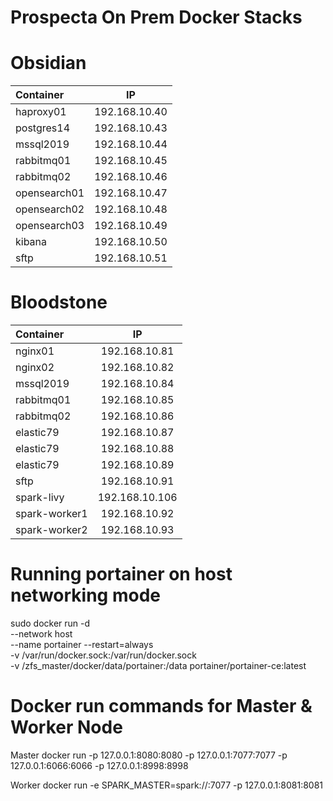 # Prospecta On Prem Docker Stacks

# Obsidian
| Container      |       IP        |
| :--            |       :--:      |
| haproxy01      | 192.168.10.40   |
| postgres14     | 192.168.10.43   |
| mssql2019      | 192.168.10.44   |
| rabbitmq01     | 192.168.10.45   |
| rabbitmq02     | 192.168.10.46   |
| opensearch01   | 192.168.10.47   |
| opensearch02   | 192.168.10.48   |
| opensearch03   | 192.168.10.49   |
| kibana         | 192.168.10.50   |
| sftp           | 192.168.10.51   |

# Bloodstone
| Container      |       IP        |
| :--            |       :--:      |
| nginx01        | 192.168.10.81   |
| nginx02        | 192.168.10.82   |
| mssql2019      | 192.168.10.84   |
| rabbitmq01     | 192.168.10.85   |
| rabbitmq02     | 192.168.10.86   |
| elastic79      | 192.168.10.87   |
| elastic79      | 192.168.10.88   |
| elastic79      | 192.168.10.89   |
| sftp           | 192.168.10.91   |
| spark-livy     | 192.168.10.106  |
| spark-worker1  | 192.168.10.92   |
| spark-worker2  | 192.168.10.93   |


# Running portainer on host networking mode
sudo docker run -d \
  --network host \
  --name portainer --restart=always \
  -v /var/run/docker.sock:/var/run/docker.sock \
  -v /zfs_master/docker/data/portainer:/data portainer/portainer-ce:latest


# Docker run  commands for Master & Worker Node 
Master docker run -p 127.0.0.1:8080:8080 -p 127.0.0.1:7077:7077 -p 127.0.0.1:6066:6066 -p 127.0.0.1:8998:8998 <image>

Worker docker run -e SPARK_MASTER=spark://<master-host-ip>:7077 -p 127.0.0.1:8081:8081 <image>

